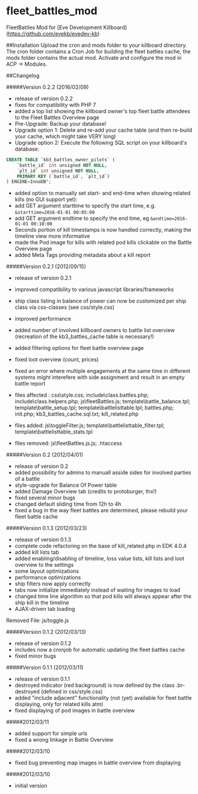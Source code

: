 # fleet\_battles\_mod
FleetBattles Mod for [Eve Development Killboard] (https://github.com/evekb/evedev-kb)

##Installation
Upload the cron and mods folder to your killboard directory. The cron folder contains a Cron Job for building the fleet battles cache, the mods folder contains the actual mod.
Activate and configure the mod in ACP -> Modules.

##Changelog


#####Version 0.2.2 (2016/02/09)
* release of version 0.2.2
* fixes for compatibility with PHP 7
* added a top list showing the killboard owner's top fleet battle attendees to the Fleet Battles Overview page
 * Pre-Upgrade: Backup your database!
 * Upgrade option 1: Delete and re-add your cache table (and then re-build your cache, which might take VERY long)
 * Upgrade option 2: Execute the following SQL script on your killboard's database:
```sql
CREATE TABLE `kb3_battles_owner_pilots` (
    `battle_id` int unsigned NOT NULL,
    `plt_id` int unsigned NOT NULL,
    PRIMARY KEY (`battle_id`, `plt_id`)
) ENGINE=InnoDB";
```
* added option to manually set start- and end-time when showing related kills (no GUI support yet):
 * add GET argument starttime to specify the start time, e.g. ```&starttime=2016-01-01 00:05:00```
 * add GET argument endtime to specify the end time, eg ```&endtime=2016-01-01 00:10:00```
* Seconds portion of kill timestamps is now handled correctly, making the timeline view more informative
* made the Pod image for kills with related pod kills clickable on the Battle Overview page
* added Meta Tags providing metadata about a kill report



#####Version 0.2.1 (2012/09/15)
* release of version 0.2.1
* improved compatibility to various javascript libraries/frameworks
* ship class listing in balance of power can now be customized per ship class via css-classes (see css/style.css)
* improved performance
* added number of involved killboard owners to battle list overview (recreation of the kb3_battles_cache table is necessary!)
* added filtering options for fleet battle overview page
* fixed loot overview (count, prices)
* fixed an error where multiple engagements at the same time in different systems might interefere with side assignment and result in an empty battle report

* files affected : css\style.css; include\class.battles.php; include\class.helpers.php; js\fleetBattles.js; template\battle_balance.tpl; template\battle_setup.tpl; template\battlelisttable.tpl; battles.php; init.php; kb3_battles_cache.sql.txt; kill_related.php
* files added: js\toggleFilter.js; template\battlelisttable_filter.tpl; template\battlelisttable_stats.tpl
* files removed: js\fleetBattles.js.js; .htaccess

#####Version 0.2 (2012/04/01)
* release of version 0.2
* added possibility for admins to manuall asside sides for involved parties of a battle
* style-upgrade for Balance Of Power table
* added Damage Overview tab (credits to protoburger, thx!)
* fixed several minor bugs
* changed default sliding time from 12h to 4h
* fixed a bug in the way fleet battles are determined, please rebuild your fleet battle cache


#####Version 0.1.3 (2012/03/23)
* release of version 0.1.3
* complete code refactoring on the base of kill_related.php in EDK 4.0.4
* added kill lists tab
* added enabling/disabling of timeline, loss value lists, kill lists and loot overview to the settings
* some layout optimizations
* performance optimizations
* ship filters now apply correctly
* tabs now initialize immediately instead of waiting for images to load
* changed time line algorithm so that pod kills will always appear after the ship kill in the timeline
* AJAX-driven tab loading

Removed File: js/toggle.js

#####Version 0.1.2 (2012/03/13)
* release of version 0.1.2
* includes now a cronjob for automatic updating the fleet battles cache
* fixed minor bugs

#####Version 0.1.1 (2012/03/11)
* release of version 0.1.1
* destroyed indicator (red background) is now defined by the class .br-destroyed (defined in css/style.css)
* added "include adjacent" functionality (not (yet) available for fleet battle displaying, only for related kills atm)
* fixed displaying of pod images in battle overview

#####2012/03/11
* added support for simple urls
* fixed a wrong linkage in Battle Overview

#####2012/03/10
* fixed bug preventing map images in battle overview from displaying

#####2012/03/10
* initial version